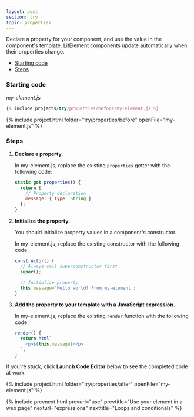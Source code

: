 ```yaml
---
layout: post
section: try
topic: properties
---
```


Declare a property for your component, and use the value in the component's template. LitElement components update automatically when their properties change.

* [Starting code](#start)
* [Steps](#edit)

<a name="start">

### Starting code

_my-element.js_

```js
{% include projects/try/properties/before/my-element.js %}
```

{% include project.html folder="try/properties/before" openFile="my-element.js" %}

<a name="edit">

### Steps

1. **Declare a property.**

    In my-element.js, replace the existing `properties` getter with the following code: 
    
    ```js
    static get properties() {
      return {
        // Property declaration
        message: { type: String }
      };
    }
    ```

2. **Initialize the property.**

    You should initialize property values in a component's constructor. 
    
    In my-element.js, replace the existing constructor with the following code:
    
    ```js
    constructor() {
      // Always call superconstructor first
      super();

      // Initialize property
      this.message='Hello world! From my-element';
    }
    ```

3. **Add the property to your template with a JavaScript expression.**

    In my-element.js, replace the existing `render` function with the following code:

    ```js
    render() {
      return html`
        <p>${this.message}</p>
      `;
    }
    ``` 

If you're stuck, click **Launch Code Editor** below to see the completed code at work.

{% include project.html folder="try/properties/after" openFile="my-element.js" %}

{% include prevnext.html prevurl="use" prevtitle="Use your element in a web page" nexturl="expressions" nexttitle="Loops and conditionals" %}
